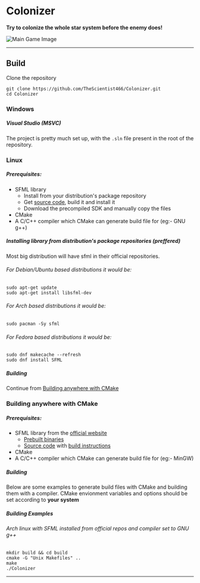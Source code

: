 # Colonizer

**Try to colonize the whole star system before the enemy does!**

![Main Game Image](Screenshots/MainGame.png)

---

## Build
Clone the repository
```
git clone https://github.com/TheScientist466/Colonizer.git
cd Colonizer
```

### Windows
##### Visual Studio (MSVC)
The project is pretty much set up, with the `.sln` file present in the root of the repository.

### Linux
##### Prerequisites:
+ SFML library
    - Install from your distribution's package repository
    - Get [source code](https://github.com/SFML/SFML), build it and install it
    - Download the precompiled SDK and manually copy the files
+ CMake
+ A C/C++ compiler which CMake can generate build file for (eg:- GNU g++)

##### Installing library from distribution's package repositories (preffered)
Most big distribution will have sfml in their official repositories.

###### For Debian/Ubuntu based distributions it would be:

```
sudo apt-get update
sudo apt-get install libsfml-dev
```

###### For Arch based distributions it would be:
```
sudo pacman -Sy sfml
```

###### For Fedora based distributions it would be:
```
sudo dnf makecache --refresh
sudo dnf install SFML
```

##### Building
Continue from [Building anywhere with CMake](https://github.com/TheScientist466/Colonizer#building-anywhere-with-cmake)

### Building anywhere with CMake
##### Prerequisites:
+ SFML library from the [official website](https://www.sfml-dev.org/)
    - [Prebuilt binaries](https://www.sfml-dev.org/download/sfml/2.5.1/)
    - [Source code](https://github.com/SFML/SFML) with [build instructions](https://www.sfml-dev.org/tutorials/2.5/compile-with-cmake.php)
+ CMake
+ A C/C++ compiler which CMake can generate build file for (eg:- MinGW)

##### Building 
Below are some examples to generate build files with CMake and building them with a compiler. CMake envionment variables and options should be set according to **your system**

##### Building Examples
###### Arch linux with SFML installed from official repos and compiler set to GNU g++
```
mkdir build && cd build
cmake -G "Unix Makefiles" ..
make
./Colonizer
```

---